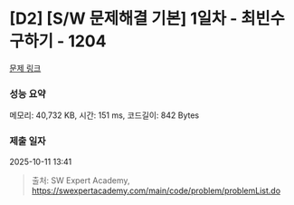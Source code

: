 # [D2] [S/W 문제해결 기본] 1일차 - 최빈수 구하기 - 1204 

[문제 링크](https://swexpertacademy.com/main/code/problem/problemDetail.do?contestProbId=AV13zo1KAAACFAYh) 

### 성능 요약

메모리: 40,732 KB, 시간: 151 ms, 코드길이: 842 Bytes

### 제출 일자

2025-10-11 13:41



> 출처: SW Expert Academy, https://swexpertacademy.com/main/code/problem/problemList.do